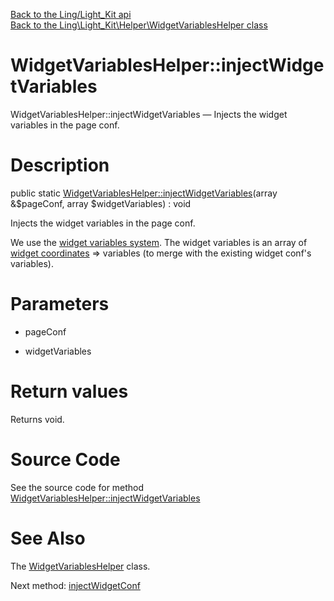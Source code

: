 [Back to the Ling/Light_Kit api](https://github.com/lingtalfi/Light_Kit/blob/master/doc/api/Ling/Light_Kit.md)<br>
[Back to the Ling\Light_Kit\Helper\WidgetVariablesHelper class](https://github.com/lingtalfi/Light_Kit/blob/master/doc/api/Ling/Light_Kit/Helper/WidgetVariablesHelper.md)


WidgetVariablesHelper::injectWidgetVariables
================



WidgetVariablesHelper::injectWidgetVariables — Injects the widget variables in the page conf.




Description
================


public static [WidgetVariablesHelper::injectWidgetVariables](https://github.com/lingtalfi/Light_Kit/blob/master/doc/api/Ling/Light_Kit/Helper/WidgetVariablesHelper/injectWidgetVariables.md)(array &$pageConf, array $widgetVariables) : void




Injects the widget variables in the page conf.

We use the [widget variables system](https://github.com/lingtalfi/Light_Kit/blob/master/doc/pages/conception-notes.md#widget-variables-system).
The widget variables is an array of [widget coordinates](https://github.com/lingtalfi/Light_Kit/blob/master/doc/pages/conception-notes.md#widget-coordinates) => variables (to merge with the existing widget conf's variables).




Parameters
================


- pageConf

    

- widgetVariables

    


Return values
================

Returns void.








Source Code
===========
See the source code for method [WidgetVariablesHelper::injectWidgetVariables](https://github.com/lingtalfi/Light_Kit/blob/master/Helper/WidgetVariablesHelper.php#L29-L34)


See Also
================

The [WidgetVariablesHelper](https://github.com/lingtalfi/Light_Kit/blob/master/doc/api/Ling/Light_Kit/Helper/WidgetVariablesHelper.md) class.

Next method: [injectWidgetConf](https://github.com/lingtalfi/Light_Kit/blob/master/doc/api/Ling/Light_Kit/Helper/WidgetVariablesHelper/injectWidgetConf.md)<br>

